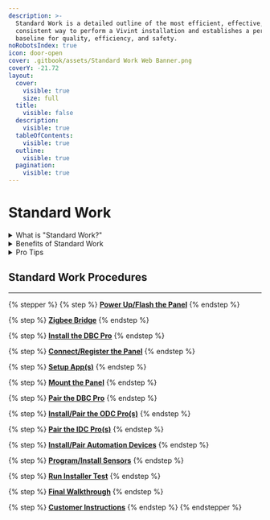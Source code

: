```yaml
---
description: >-
  Standard Work is a detailed outline of the most efficient, effective, and
  consistent way to perform a Vivint installation and establishes a performance
  baseline for quality, efficiency, and safety.
noRobotsIndex: true
icon: door-open
cover: .gitbook/assets/Standard Work Web Banner.png
coverY: -21.72
layout:
  cover:
    visible: true
    size: full
  title:
    visible: false
  description:
    visible: true
  tableOfContents:
    visible: true
  outline:
    visible: true
  pagination:
    visible: true
---
```


# Standard Work

<details>

<summary>What is "Standard Work?"</summary>

**Standard Work** is a detailed and documented description of the most efficient, effective, and consistent way to perform a specific task or process. Standard Work establishes a baseline for how tasks should be performed, ensuring quality, efficiency, and safety while providing a foundation for continuous improvement.

</details>

<details>

<summary>Benefits of Standard Work</summary>

* **Consistency:** Reduces variability and ensures tasks are performed uniformly.
* **Quality Improvement:** Minimizes errors and defects.
* **Efficiency:** Identifies and eliminates waste in processes.
* **Training:** Serves as a guide for training employees.

</details>

<details>

<summary>Pro Tips</summary>

* Always follow all [Safety protocols](https://prosource.vivint.com/sop-library/#button-general_safety).
* Multi-task while waiting for updates to complete.
* **DO NOT** pair any devices with the panel on battery power.

</details>

## Standard Work Procedures

***

{% stepper %}
{% step %}
[**Power Up/Flash the Panel**](home/power-up-flash-the-panel.md)
{% endstep %}

{% step %}
[**Zigbee Bridge**](home/zigbee-bridge.md)
{% endstep %}

{% step %}
[**Install the DBC Pro**](home/install-the-dbc-pro.md)
{% endstep %}

{% step %}
[**Connect/Register the Panel**](home/connect-register-the-panel.md)
{% endstep %}

{% step %}
[**Setup App(s)**](home/setup-app-s.md)
{% endstep %}

{% step %}
[**Mount the Panel**](home/mount-the-panel.md)
{% endstep %}

{% step %}
[**Pair the DBC Pro**](home/pair-the-dbc-pro.md)
{% endstep %}

{% step %}
[**Install/Pair the ODC Pro(s)**](home/install-pair-the-odc-pro-s.md)
{% endstep %}

{% step %}
[**Pair the IDC Pro(s)**](home/pair-the-idc-pro-s.md)
{% endstep %}

{% step %}
[**Install/Pair Automation Devices**](home/install-pair-automation-devices.md)
{% endstep %}

{% step %}
[**Program/Install Sensors**](home/program-install-sensors.md)
{% endstep %}

{% step %}
[**Run Installer Test**](home/run-installer-test.md)
{% endstep %}

{% step %}
[**Final Walkthrough**](home/final-walktghrough.md)
{% endstep %}

{% step %}
[**Customer Instructions**](home/customer-instructions.md)
{% endstep %}
{% endstepper %}
